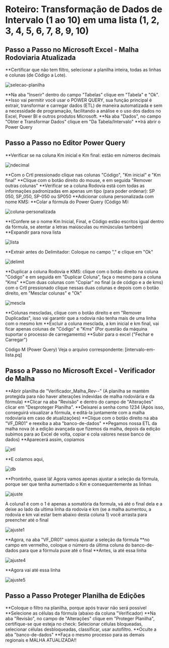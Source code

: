 # Roteiro: Transformação de Dados de Intervalo (1 ao 10) em uma lista (1, 2, 3, 4, 5, 6, 7, 8, 9, 10)

## Passo a Passo no Microsoft Excel - Malha Rodoviaria Atualizada

**Certificar que não tem filtro, selecionar a planilha inteira, todas as linhas e colunas (de Código a Lote).

![selecao-planilha](https://github.com/user-attachments/assets/a07a1577-8ce3-4345-abc6-53b65dade09b)

**Na aba "Inserir" dentro do campo "Tabelas" clique em "Tabela" e "Ok".
**Isso vai permitir você usar o POWER QUERY, sua função principal é extrair, transformar e carregar dados (ETL) de maneira automatizada e sem a necessidade de programação, facilitando a análise e o uso dos dados no Excel, Power BI e outros produtos Microsoft.
**Na aba "Dados", no campo "Obter e Transformar Dados" clique em "Da Tabela/Intervalo"
**Irá abrir o Power Query

## Passo a Passo no Editor Power Query

**Verificar se na coluna Km inicial e Km final: estão em números decimais

![ndecimal](https://github.com/user-attachments/assets/6837b740-f536-46ba-9a85-1bced2c17265)

**Com o Crtl pressionado clique nas colunas "Código", "Km inicial" e "Km final"
**Clique com o botão direito do mouse, e em seguida "Remover outras colunas"
**Verificar se a coluna Rodovia está com todas as informações padronizadas em apenas um tipo (para poder ordenar): SP 050, SP_050, SP-050 ou SP050
**Adicionar coluna personalizada com nome KMS:
**Colar a fórmula do Power Query (Código M):

![coluna-personalizada](https://github.com/user-attachments/assets/ab6c71ea-eaed-4daf-a9bf-f28db8643a23)

**(Confere se o nome Km Inicial, Final, e Código estão escritos igual dentro da fórmula, se atentar a letras maiúsculas ou minúsculas também)
**Expandir para nova lista

![lista](https://github.com/user-attachments/assets/bb313d74-9fcf-4c96-9915-56d8194a4dbb)

**Extrair antes do Delimitador: Coloque no campo "," e clique em "Ok"

![delimit](https://github.com/user-attachments/assets/a39cb475-b63e-471f-8596-8b05a3dd58f7)

**Duplicar a coluna Rodovia e KMS: clique com o botão direito na coluna "Código" e em seguida em "Duplicar Coluna", faça o mesmo para a coluna "Kms" 
**Com duas colunas com "Copiar" no final (a de código e a de kms) com o Crtl pressionado clique nessas duas colunas e depois com o botão direito, em "Mesclar colunas" e "Ok"

![mescla](https://github.com/user-attachments/assets/3fd6e438-c950-4bea-a75c-bd50a08826d5)

**Colunas mescladas, clique com o botão direito e em "Remover Duplicadas", isso vai garantir que a rodovia não tenha mais de uma linha com o mesmo km
**Excluir a coluna mesclada, a km inicial e km final, vai ficar apenas colunas de "Código" e "Kms" (Por questão da máquina suportar o processo de carregamento)
**Subir para o excel ("Fechar e Carregar")

Código M (Power Query)
Veja o arquivo correspondente: [intervalo-em-lista.pq]


## Passo a Passo no Microsoft Excel - Verificador de Malha

**Abrir planilha de "Verificador_Malha_Rev--"
(A planilha se mantém protegida para não haver alterações indevidas de malha rodoviária e da fórmula)
**Clicar na aba "Revisão" e dentro do campo de "Alterações" clicar em "Desproteger Planilha".
**Deixarei a senha como 1234 (Após isso, conseguirá visualizar a fórmula, e editá-la juntamente com a malha rodoviaria em caso de atualizações)
**Clique com o botão direito na aba "VF_DR01" e reexiba a aba "banco-de-dados" 
**Pegamos nossa ETL da malha nova (é a edição avançada que fizemos da malha, depois da edição subimos para ao Excel de volta, copiar e cola valores nesse banco de dados)
**Aparecerá assim, copiamos

![etl](https://github.com/user-attachments/assets/ff23266b-3c09-451a-8cfc-a8ecdefa051a)

**E colamos aqui,

![db](https://github.com/user-attachments/assets/5a9afa5c-d8bf-453e-a075-5743737b1ec2)

**Prontinho, quase lá! Agora vamos apenas ajustar a seleção da fórmula, porque ser que tenha aumentado o Km e consequentemente as linhas

![ajuste](https://github.com/user-attachments/assets/e775cf0a-5536-4989-925a-cc9c9ca1d914)

A coluna1 é com o 1 é apenas a somatória da formula, vá até o final dela e a deixe ao lado da ultima linha da rodovia e km (se a malha aumentou, a rodovia e km vai estar bem abaixo desta coluna 1) você arrasta para preencher até o final

![ajuste1](https://github.com/user-attachments/assets/e2ebea25-f0e2-481a-b876-a5df0762d0bd)

**Agora, na aba "VF_DR01" vamos ajustar a seleção da fórmula
**no campo em vermelho, coloque o número da última coluna do banco-de-dados para que a fórmula puxe até o final
**Antes, ia até essa linha

![ajuste4](https://github.com/user-attachments/assets/487a582b-6f0e-4792-8e32-62836c5a0c38)

**Agora vai até essa linha

![ajuste5](https://github.com/user-attachments/assets/d151080b-a025-42a0-a0c1-b2697534683a)

## Passo a Passo Proteger Planilha de Edições
**Coloque o filtro na planilha, porque após travar não será possível
**Selecione as células da fórmula (abaixo da coluna "Verificador)
**Na aba "Revisão", no campo de "Alterações" clique em "Proteger Planilha", certifique-se que esteja no check: Selecionar células bloqueadas, selecionar células desbloqueadas, classificar, usar autofiltro.
**Oculte a aba "banco-de-dados"
**Faça o mesmo processo para as demais regionais e MALHA ATUALIZADA!!
